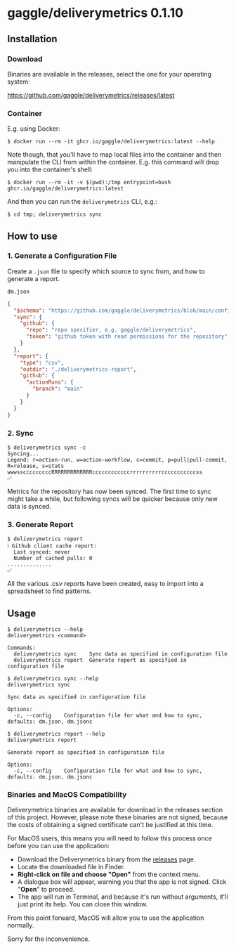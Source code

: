 # gaggle/deliverymetrics 0.1.10

## Installation

### Download

Binaries are available in the releases, select the one for your operating system:

https://github.com/gaggle/deliverymetrics/releases/latest

### Container

E.g. using Docker:

  ```shell
  $ docker run --rm -it ghcr.io/gaggle/deliverymetrics:latest --help
  ```

Note though,
that you'll have to map local files into the container
and then manipulate the CLI from within the container.
E.g. this command will drop you into the container's shell:

```shell
$ docker run --rm -it -v $(pwd):/tmp entrypoint=bash ghcr.io/gaggle/deliverymetrics:latest
```

And then you can run the `deliverymetrics` CLI, e.g.:

```shell
$ cd tmp; deliverymetrics sync
```

## How to use

### 1. Generate a Configuration File

Create a `.json` file to specify which source to sync from,
and how to generate a report.

`dm.json`

```json
{
  "$schema": "https://github.com/gaggle/deliverymetrics/blob/main/configuration-schema.json",
  "sync": {
    "github": {
      "repo": "repo specifier, e.g. gaggle/deliverymetrics",
      "token": "github token with read permissions for the repository"
    }
  },
  "report": {
    "type": "csv",
    "outdir": "./deliverymetrics-report",
    "github": {
      "actionRuns": {
        "branch": "main"
      }
    }
  }
}
```

### 2. Sync

```shell
$ deliverymetrics sync -c
Syncing...
Legend: r=action-run, w=action-workflow, c=commit, p=pull|pull-commit, R=release, s=stats
wwwsscccccccccRRRRRRRRRRRRRccccccccccccrrrrrrrrrrcccccccccccss
✅
```

Metrics for the repository has now been synced.
The first time to sync might take a while,
but following syncs will be quicker because only new data is synced.

### 3. Generate Report

```shell
$ deliverymetrics report
ℹ Github client cache report:
  Last synced: never
  Number of cached pulls: 0
..............
✅

```

All the various .csv reports have been created,
easy to import into a spreadsheet to find patterns.

## Usage

```shell
$ deliverymetrics --help
deliverymetrics <command>

Commands:
  deliverymetrics sync    Sync data as specified in configuration file
  deliverymetrics report  Generate report as specified in configuration file
```

```shell
$ deliverymetrics sync --help
deliverymetrics sync

Sync data as specified in configuration file

Options:
  -c, --config    Configuration file for what and how to sync, defaults: dm.json, dm.jsonc    
```

```shell
$ deliverymetrics report --help
deliverymetrics report

Generate report as specified in configuration file

Options:
  -c, --config    Configuration file for what and how to sync, defaults: dm.json, dm.jsonc
```

### Binaries and MacOS Compatibility

Deliverymetrics binaries are available for download in the releases section of this project.
However, please note these binaries are not signed,
because the costs of obtaining a signed certificate can't be justified at this time.

For MacOS users,
this means you will need to follow this process once before you can use the application:

* Download the Deliverymetrics binary from the [releases] page.
* Locate the downloaded file in Finder.
* **Right-click on file and choose "Open"** from the context menu.
* A dialogue box will appear, warning you that the app is not signed. Click "**Open**" to proceed.
* The app will run in Terminal,
  and because it's run without arguments, it'll just print its help.
  You can close this window.

From this point forward,
MacOS will allow you to use the application normally.

Sorry for the inconvenience.

[releases]: https://github.com/gaggle/deliverymetrics/releases
